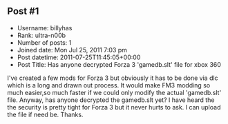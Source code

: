 ## Post #1
- Username: billyhas
- Rank: ultra-n00b
- Number of posts: 1
- Joined date: Mon Jul 25, 2011 7:03 pm
- Post datetime: 2011-07-25T11:45:05+00:00
- Post Title: Has anyone decrypted Forza 3 'gamedb.slt' file for xbox 360

I've created a few mods for Forza 3 but obviously it has to be done via dlc which is a long and drawn out process. It would make FM3 modding so much easier,so much faster if we could only modify the actual 'gamedb.slt' file.
Anyway, has anyone decrypted the gamedb.slt yet?
I have heard the the security is pretty tight for Forza 3 but it never hurts to ask.
I can upload the file if need be.
Thanks.
